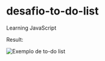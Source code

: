 # desafio-to-do-list
Learning JavaScript

Result:

![Exemplo de to-do list](https://github.com/stebsnusch/basecamp-javascript/raw/main/introducao-ao-javascript/to-do%20list/assets/exemplo.png)
